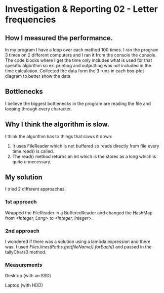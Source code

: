 # Investigation & Reporting 02 - Letter frequencies

## How I measured the performance.
In my program I have a loop over each method 100 times. I ran the program 3 times on 2 different computers and I ran it from the console the console.
The code blocks where I get the time only includes what is used for that specific algorithm so ex. printing and outputting was not included in the time calculation. Collected the data form the 3 runs in each box-plot diagram to better show the data.

## Bottlenecks
I believe the biggest bottlenecks in the program are reading the file and looping through every character.

## Why I think the algorithm is slow.
I think the algorithm has to things that slows it down:
1. It uses FileReader which is not buffered so reads directly from file every time read() is called. 
2. The read() method returns an int which is the stores as a long which is quite unnecessary.

## My solution
I tried 2 different approaches.

### 1st approach
Wrapped the FileReader in a BufferedReader and changed the HashMap from *<Integer, Long>* to *<Integer, Integer>*.

### 2nd approach
I wondered if there was a solution using a lambda expression and there was. I used *Files.lines(Paths.get(fileName)).forEach()* and passed in the tallyChars3 method.

### Measurements
Desktop (with an SSD)

Laptop (with HDD)

